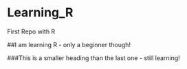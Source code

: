 # Learning_R
First Repo with R

##I am learning R - only a beginner though!

###This is a smaller heading than the last one - still learning!
